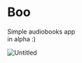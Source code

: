 # Boo

Simple audiobooks app  
in alpha :) 

![Untitled](https://user-images.githubusercontent.com/12055535/213869364-9dd3604f-60dd-47e7-b294-7595040a57ef.gif)
